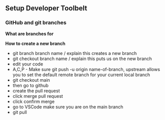 ## Setup Developer Toolbelt

### GitHub and git branches

**What are branches for**


**How to create a new branch**
- git branch branch name / explain this creates a new branch  
- git checkout branch name / explain this puts us on the new branch  
- edit your code  
- A,C,P - Make sure git push -u origin name-of-branch, upstream allows you to set the default remote branch for your current local branch  
- git checkout main  
- then go to github  
- create the pull request  
- click merge pull request  
- click confirm merge  
- go to VSCode make sure you are on the main branch  
- git pull  